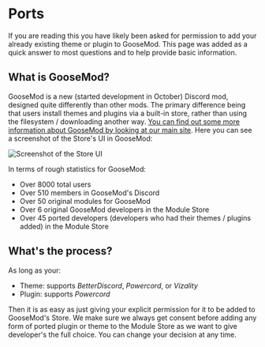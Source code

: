 # Ports

If you are reading this you have likely been asked for permission to add your already existing theme or plugin to GooseMod. This page was added as a quick answer to most questions and to help provide basic information.


## What is GooseMod?

GooseMod is a new (started development in October) Discord mod, designed quite differently than other mods. The primary difference being that users install themes and plugins via a built-in store, rather than using the filesystem / downloading another way. [You can find out some more information about GooseMod by looking at our main site](https://goosemod.com). Here you can see a screenshot of the Store's UI in GooseMod:

![Screenshot of the Store UI](https://media.discordapp.net/attachments/756146058924392545/854274691672834048/gm_ss_store.png)


In terms of rough statistics for GooseMod:
  - Over 8000 total users
  - Over 510 members in GooseMod's Discord
  - Over 50 original modules for GooseMod
  - Over 6 original GooseMod developers in the Module Store
  - Over 45 ported developers (developers who had their themes / plugins added) in the Module Store


## What's the process?

As long as your:
 - Theme: supports *BetterDiscord*, *Powercord*, or *Vizality*
 - Plugin: supports *Powercord*

Then it is as easy as just giving your explicit permission for it to be added to GooseMod's Store. We make sure we always get consent before adding any form of ported plugin or theme to the Module Store as we want to give developer's the full choice. You can change your decision at any time.
